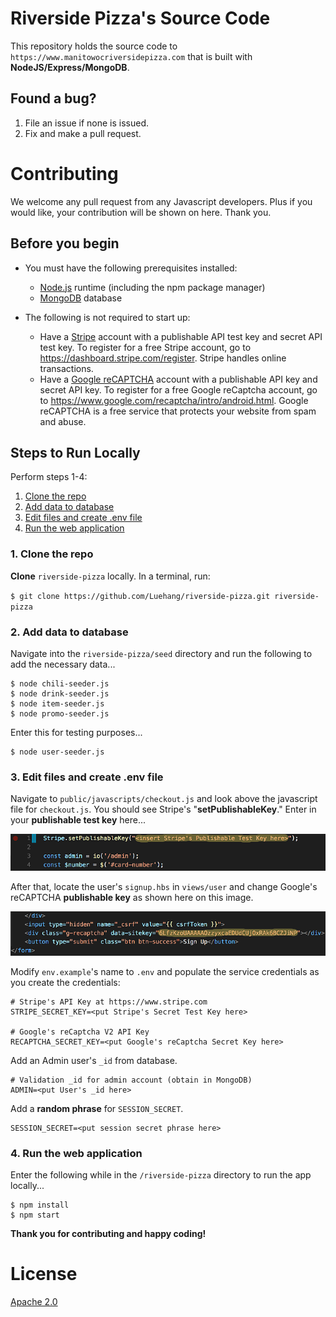 # Riverside Pizza's Source Code
This repository holds the source code to ``https://www.manitowocriversidepizza.com`` that is built with
**NodeJS/Express/MongoDB**.

## Found a bug?
1. File an issue if none is issued.
2. Fix and make a pull request.

# Contributing
We welcome any pull request from any Javascript developers.  Plus if you would like, your contribution will be shown on here.  Thank you.

## Before you begin

* You must have the following prerequisites installed:
  * [Node.js](https://nodejs.org/) runtime (including the npm package manager)
  * [MongoDB](https://docs.mongodb.com/v3.4/installation/) database

* The following is not required to start up:
  * Have a [Stripe](https://stripe.com) account with a publishable API test key and secret API test key.  To register for a free Stripe account, go to https://dashboard.stripe.com/register.  Stripe handles online transactions.
  * Have a [Google reCAPTCHA](https://google.com/recaptcha/intro/android.html) account with a publishable API key and secret API key.  To register for a free Google reCaptcha account, go to https://www.google.com/recaptcha/intro/android.html.  Google reCAPTCHA is a free service that protects your website from spam and abuse.

## Steps to Run Locally

Perform steps 1-4:

1. [Clone the repo](#1-clone-the-repo)
2. [Add data to database](#2-add-data-to-database)
3. [Edit files and create .env file](#3-edit-files-and-create-env-file)
4. [Run the web application](#4-run-the-web-application)

### 1. Clone the repo

**Clone** `riverside-pizza` locally. In a terminal, run:

  `$ git clone https://github.com/Luehang/riverside-pizza.git riverside-pizza`

### 2. Add data to database

Navigate into the ``riverside-pizza/seed`` directory and run the following to add the necessary data...

```
$ node chili-seeder.js
$ node drink-seeder.js
$ node item-seeder.js
$ node promo-seeder.js
```

Enter this for testing purposes...

```
$ node user-seeder.js
```

### 3. Edit files and create .env file

Navigate to ``public/javascripts/checkout.js`` and look above the javascript file for ``checkout.js``.  You should see Stripe's "**setPublishableKey**."  Enter in your **publishable test key** here...

![](doc/source/images/stripe-publishable-key-code.png)

After that, locate the user's ``signup.hbs`` in ``views/user`` and change Google's reCAPTCHA **publishable key** as shown here on this image.

![](doc/source/images/recaptcha-publishable-key-code.png)

Modify ``env.example``'s name to ``.env`` and populate the service
credentials as you create the credentials:

```
# Stripe's API Key at https://www.stripe.com
STRIPE_SECRET_KEY=<put Stripe's Secret Test Key here>

# Google's reCaptcha V2 API Key
RECAPTCHA_SECRET_KEY=<put Google's reCaptcha Secret Key here>
```

Add an Admin user's ``_id`` from database.

```
# Validation _id for admin account (obtain in MongoDB)
ADMIN=<put User's _id here>
```

Add a **random phrase** for ``SESSION_SECRET``.

```
SESSION_SECRET=<put session secret phrase here>
```


### 4. Run the web application

Enter the following while in the ``/riverside-pizza`` directory to run the app locally...

```
$ npm install
$ npm start
```

**Thank you for contributing and happy coding!**

# License

[Apache 2.0](LICENSE)